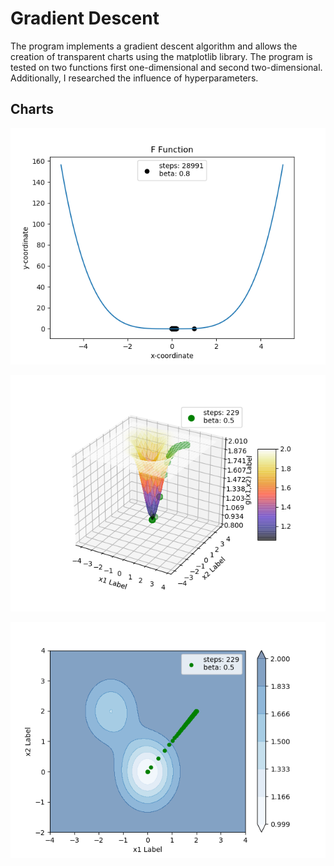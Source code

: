 # Gradient Descent

The program implements a gradient descent algorithm and allows the creation of transparent charts using the matplotlib library. The program is tested on two functions first one-dimensional and second two-dimensional. Additionally, I researched the influence of hyperparameters.

## Charts

![](https://github.com/lukassw1/Different-AI-algorithms/blob/main/gradient_descent/example_f.png)

![](https://github.com/lukassw1/Different-AI-algorithms/blob/main/gradient_descent/example_g.png)

![](https://github.com/lukassw1/Different-AI-algorithms/blob/main/gradient_descent/example_g2d.png)
